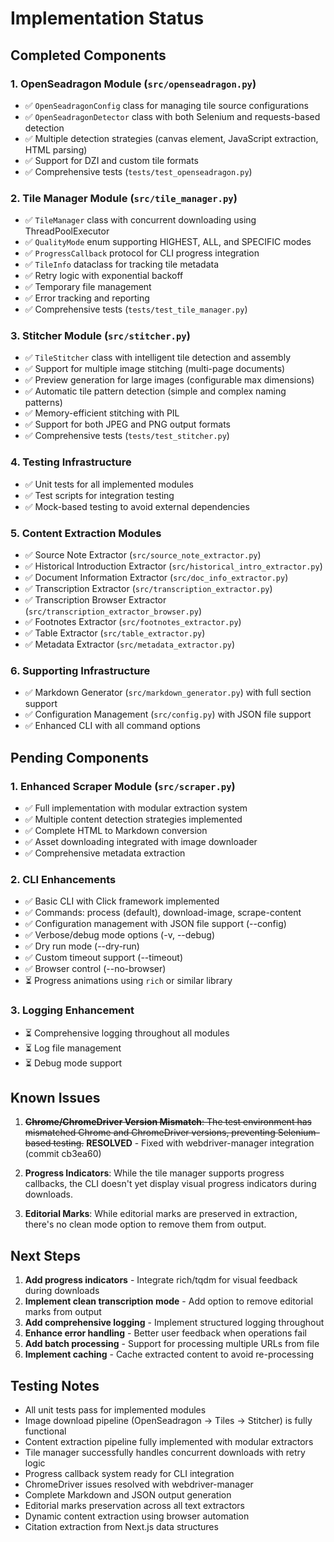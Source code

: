 # Implementation Status

## Completed Components

### 1. OpenSeadragon Module (`src/openseadragon.py`)
- ✅ `OpenSeadragonConfig` class for managing tile source configurations
- ✅ `OpenSeadragonDetector` class with both Selenium and requests-based detection
- ✅ Multiple detection strategies (canvas element, JavaScript extraction, HTML parsing)
- ✅ Support for DZI and custom tile formats
- ✅ Comprehensive tests (`tests/test_openseadragon.py`)

### 2. Tile Manager Module (`src/tile_manager.py`)
- ✅ `TileManager` class with concurrent downloading using ThreadPoolExecutor
- ✅ `QualityMode` enum supporting HIGHEST, ALL, and SPECIFIC modes
- ✅ `ProgressCallback` protocol for CLI progress integration
- ✅ `TileInfo` dataclass for tracking tile metadata
- ✅ Retry logic with exponential backoff
- ✅ Temporary file management
- ✅ Error tracking and reporting
- ✅ Comprehensive tests (`tests/test_tile_manager.py`)

### 3. Stitcher Module (`src/stitcher.py`) 
- ✅ `TileStitcher` class with intelligent tile detection and assembly
- ✅ Support for multiple image stitching (multi-page documents)
- ✅ Preview generation for large images (configurable max dimensions)
- ✅ Automatic tile pattern detection (simple and complex naming patterns)
- ✅ Memory-efficient stitching with PIL
- ✅ Support for both JPEG and PNG output formats
- ✅ Comprehensive tests (`tests/test_stitcher.py`)

### 4. Testing Infrastructure
- ✅ Unit tests for all implemented modules
- ✅ Test scripts for integration testing
- ✅ Mock-based testing to avoid external dependencies

### 5. Content Extraction Modules
- ✅ Source Note Extractor (`src/source_note_extractor.py`)
- ✅ Historical Introduction Extractor (`src/historical_intro_extractor.py`)
- ✅ Document Information Extractor (`src/doc_info_extractor.py`)
- ✅ Transcription Extractor (`src/transcription_extractor.py`)
- ✅ Transcription Browser Extractor (`src/transcription_extractor_browser.py`)
- ✅ Footnotes Extractor (`src/footnotes_extractor.py`)
- ✅ Table Extractor (`src/table_extractor.py`)
- ✅ Metadata Extractor (`src/metadata_extractor.py`)

### 6. Supporting Infrastructure
- ✅ Markdown Generator (`src/markdown_generator.py`) with full section support
- ✅ Configuration Management (`src/config.py`) with JSON file support
- ✅ Enhanced CLI with all command options

## Pending Components

### 1. Enhanced Scraper Module (`src/scraper.py`)
- ✅ Full implementation with modular extraction system
- ✅ Multiple content detection strategies implemented
- ✅ Complete HTML to Markdown conversion
- ✅ Asset downloading integrated with image downloader
- ✅ Comprehensive metadata extraction

### 2. CLI Enhancements
- ✅ Basic CLI with Click framework implemented
- ✅ Commands: process (default), download-image, scrape-content
- ✅ Configuration management with JSON file support (--config)
- ✅ Verbose/debug mode options (-v, --debug)
- ✅ Dry run mode (--dry-run)
- ✅ Custom timeout support (--timeout)
- ✅ Browser control (--no-browser)
- ⏳ Progress animations using `rich` or similar library

### 3. Logging Enhancement
- ⏳ Comprehensive logging throughout all modules
- ⏳ Log file management
- ⏳ Debug mode support

## Known Issues

1. ~~**Chrome/ChromeDriver Version Mismatch**: The test environment has mismatched Chrome and ChromeDriver versions, preventing Selenium-based testing.~~ **RESOLVED** - Fixed with webdriver-manager integration (commit cb3ea60)

2. **Progress Indicators**: While the tile manager supports progress callbacks, the CLI doesn't yet display visual progress indicators during downloads.

3. **Editorial Marks**: While editorial marks are preserved in extraction, there's no clean mode option to remove them from output.

## Next Steps

1. **Add progress indicators** - Integrate rich/tqdm for visual feedback during downloads
2. **Implement clean transcription mode** - Add option to remove editorial marks from output
3. **Add comprehensive logging** - Implement structured logging throughout
4. **Enhance error handling** - Better user feedback when operations fail
5. **Add batch processing** - Support for processing multiple URLs from file
6. **Implement caching** - Cache extracted content to avoid re-processing

## Testing Notes

- All unit tests pass for implemented modules
- Image download pipeline (OpenSeadragon → Tiles → Stitcher) is fully functional
- Content extraction pipeline fully implemented with modular extractors
- Tile manager successfully handles concurrent downloads with retry logic
- Progress callback system ready for CLI integration
- ChromeDriver issues resolved with webdriver-manager
- Complete Markdown and JSON output generation
- Editorial marks preservation across all text extractors
- Dynamic content extraction using browser automation
- Citation extraction from Next.js data structures